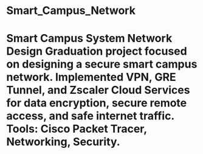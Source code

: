 # Smart_Campus_Network
 # Smart Campus System Network Design   Graduation project focused on designing a secure smart campus network.   Implemented VPN, GRE Tunnel, and Zscaler Cloud Services for data encryption, secure remote access, and safe internet traffic. Tools: Cisco Packet Tracer, Networking, Security. 
